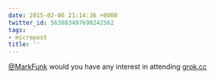 ```yaml
---
date: 2015-02-06 21:14:36 +0000
twitter_id: 563883497698242562
tags:
- micropost
title: ''
---
```


[@MarkFunk](https://twitter.com/MarkFunk) would you have any interest in attending [grok.cc](http://grok.cc/)

